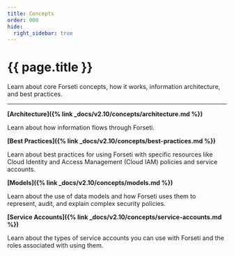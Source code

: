 ```yaml
---
title: Concepts
order: 000
hide:
  right_sidebar: true
---
```


# {{ page.title }}

Learn about core Forseti concepts, how it works, information architecture, and best practices.

---

**[Architecture]({% link _docs/v2.10/concepts/architecture.md %})**

Learn about how information flows through Forseti.

**[Best Practices]({% link _docs/v2.10/concepts/best-practices.md %})**

Learn about best practices for using Forseti with specific resources like Cloud Identity and
Access Management (Cloud IAM) policies and service accounts.

**[Models]({% link _docs/v2.10/concepts/models.md %})**

Learn about the use of data models and how Forseti uses them to represent, audit, and explain
complex security policies.

**[Service Accounts]({% link _docs/v2.10/concepts/service-accounts.md %})**

Learn about the types of service accounts you can use with Forseti and the roles associated with
using them.
